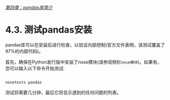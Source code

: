 
[*第四章：pandas库简介*](./README.md)


# 4.3. 测试pandas安装

pandas库可以在安装后进行检查，以验证内部控制(官方文件表明，该测试覆盖了97%的内部代码)。

首先，确保在Python发行版中安装了nose模块(请参阅侧栏`nose模块`)。如果有，您可以输入以下命令开始测试:

```commandline

nosetests pandas
```

测试将需要几分钟，最后它将显示遇到的任何问题的列表。

